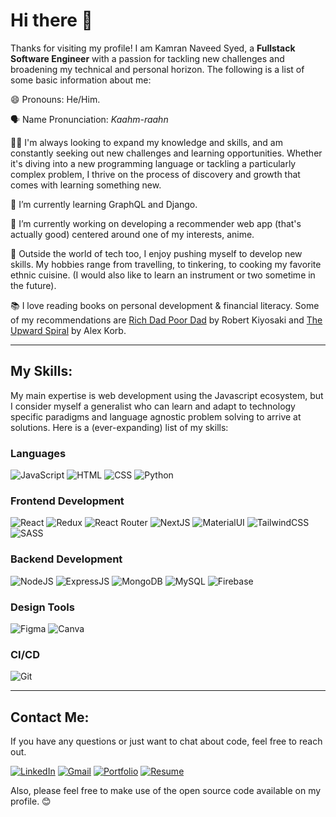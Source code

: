 # Hi there 👋

Thanks for visiting my profile! I am Kamran Naveed Syed, a **Fullstack Software Engineer** with a passion for tackling new challenges and broadening my technical and personal horizon. The following is a list of some basic information about me:

😄 Pronouns: He/Him. 

🗣 Name Pronunciation: *Kaahm-raahn*

👨‍💻 I'm always looking to expand my knowledge and skills, and am constantly seeking out new challenges and learning opportunities. Whether it's diving into a new     programming language or tackling a particularly complex problem, I thrive on the process of discovery and growth that comes with learning something new. 

🌱 I’m currently learning GraphQL and Django.

🔭 I’m currently working on developing a recommender web app (that's actually good) centered around one of my interests, anime.

🧩 Outside the world of tech too, I enjoy pushing myself to develop new skills. My hobbies range from travelling, to tinkering, to cooking my favorite ethnic cuisine. (I would also like to learn an instrument or two sometime in the future).

📚 I love reading books on personal development & financial literacy. Some of my recommendations are [Rich Dad Poor Dad](https://www.goodreads.com/book/show/69571.Rich_Dad_Poor_Dad) by Robert Kiyosaki and [The Upward Spiral](https://www.goodreads.com/book/show/21413760-the-upward-spiral?ref=nav_sb_noss_l_8) by Alex Korb.


 ***
 
## My Skills:

My main expertise is web development using the Javascript ecosystem, but I consider myself a generalist who can learn and adapt to technology specific paradigms and language agnostic problem solving to arrive at solutions. Here is a (ever-expanding) list of my skills: 

### Languages
![JavaScript](https://img.shields.io/badge/JavaScript-555?style=for-the-badge&logo=JavaScript&logoColor=F7DF1E) ![HTML](https://img.shields.io/badge/HTML5-E34F26?style=for-the-badge&logo=HTML5&logoColor=white) ![CSS](https://img.shields.io/badge/CSS3-1572B6?style=for-the-badge&logo=CSS3&logoColor=white) ![Python](https://img.shields.io/badge/Python-3776AB?style=for-the-badge&logo=Python&logoColor=white) 
### Frontend Development
![React](https://img.shields.io/badge/React-555?style=for-the-badge&logo=React&logoColor=61DAFB) ![Redux](https://img.shields.io/badge/Redux-764ABC?style=for-the-badge&logo=Redux&logoColor=white) ![React Router](https://img.shields.io/badge/React%20Router-CA4245?style=for-the-badge&logo=React%20Router&logoColor=white) ![NextJS](https://img.shields.io/badge/Next.js-555?style=for-the-badge&logo=Next.js&logoColor=white) ![MaterialUI](https://img.shields.io/badge/MaterialUI-007FFF?style=for-the-badge&logo=MUI&logoColor=white) ![TailwindCSS](https://img.shields.io/badge/TailwindCSS-06B6D4?style=for-the-badge&logo=Tailwindcss&logoColor=white) ![SASS](https://img.shields.io/badge/SASS-CC6699?style=for-the-badge&logo=Sass&logoColor=white)
### Backend Development
![NodeJS](https://img.shields.io/badge/Node.js-339933?style=for-the-badge&logo=Node.js&logoColor=white)  ![ExpressJS](https://img.shields.io/badge/express.js-555?style=for-the-badge&logo=Express&logoColor=white) ![MongoDB](https://img.shields.io/badge/MongoDB-77B829?style=for-the-badge&logo=MongoDB&logoColor=white)  ![MySQL](https://img.shields.io/badge/MySQL-4479A1?style=for-the-badge&logo=MySQL&logoColor=white) ![Firebase](https://img.shields.io/badge/Firebase-FFCA28?style=for-the-badge&logo=Firebase&logoColor=white) 
### Design Tools
![Figma](https://img.shields.io/badge/Figma-F24E1E?style=for-the-badge&logo=Figma&logoColor=white) ![Canva](https://img.shields.io/badge/Canva-00C4CC?style=for-the-badge&logo=Canva&logoColor=white)
### CI/CD
![Git](https://img.shields.io/badge/Git-F05032?style=for-the-badge&logo=Git&logoColor=white)

 ***
 
## Contact Me:

If you have any questions or just want to chat about code, feel free to reach out. 

[![LinkedIn](https://img.shields.io/badge/LinkedIn-0A66C2?style=for-the-badge&logo=Linkedin&logoColor=white)](https://www.linkedin.com/in/kamrannaveedsyed/) [![Gmail](https://img.shields.io/badge/Gmail-EA4335?style=for-the-badge&logo=Gmail&logoColor=white)](mailto:kamran.naveedsyed@gmail.com) [![Portfolio](https://img.shields.io/badge/Portfolio-2F8D46?style=for-the-badge&logo=Google%20Chrome&logoColor=white)](https://www.linkedin.com/in/kamrannaveedsyed/)  [![Resume](https://img.shields.io/badge/Resume-BF0000?style=for-the-badge&logo=Files&logoColor=white)](https://www.linkedin.com/in/kamrannaveedsyed/)

Also, please feel free to make use of the open source code available on my profile. 😊


